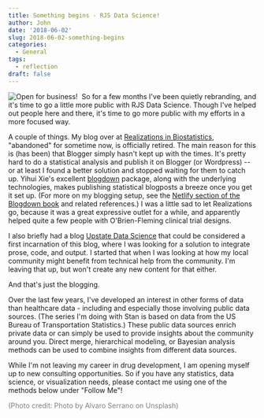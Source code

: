 ```yaml
---
title: Something begins - RJS Data Science!
author: John
date: '2018-06-02'
slug: 2018-06-02-something-begins
categories:
  - General
tags:
  - reflection
draft: false
---
```


<img alt="Open for business!" src="/post/2018-06-02-something-begins_files/alvaro-serrano-133380-unsplash.jpg" style="float:left; padding-right:6pt;"> So for a few months I've been quietly rebranding, and it's time to go a little more public with RJS Data Science. Though I've helped out people here and there, it's time to go more public with my efforts in a more focused way. 

A couple of things. My blog over at [Realizations in Biostatistics](http://realizationsinbiostatistics.blogspot.com), "abandoned" for sometime now, is officially retired. The main reason for this is (has been) that Blogger simply hasn't kept up with the times. It's pretty hard to do a statistical analysis and publish it on Blogger (or Wordpress) -- or at least I found a better solution and stopped waiting for them to catch up. Yihui Xie's excellent [blogdown](https://bookdown.org/yihui/blogdown/) package, along with the underlying technologies, makes publishing statistical blogposts a breeze once you get it set up. (For more on my blogging setup, see the [Netlify section of the Blogdown book](https://bookdown.org/yihui/blogdown/netlify.html) and related references.) I was a little sad to let Realizations go, because it was a great expressive outlet for a while, and apparently helped quite a few people with O'Brien-Fleming clinical trial designs.

I also briefly had a blog [Upstate Data Science](http://randomjohn.github.io) that could be considered a first incarnation of this blog, where I was looking for a solution to integrate prose, code, and output. I started that when I was looking at how my local community might benefit from technical help from the community. I'm leaving that up, but won't create any new content for that either.

And that's just the blogging.

Over the last few years, I've developed an interest in other forms of data than healthcare data - including and especially those involving public data sources. (The series I'm doing with Stan is based on data from the US Bureau of Transportation Statistics.) These public data sources enrich private data or can simply be used to provide insights about the community around you. Direct merge, hierarchical modeling, or Bayesian analysis methods can be used to combine insights from different data sources.

While I'm not leaving my career in drug development, I am opening myself up to new consulting opportunities. So if you have any statistics, data science, or visualization needs, please contact me using one of the methods below under "Follow Me"!

<span style="color: grey;">(Photo credit: Photo by Alvaro Serrano on Unsplash)</span>